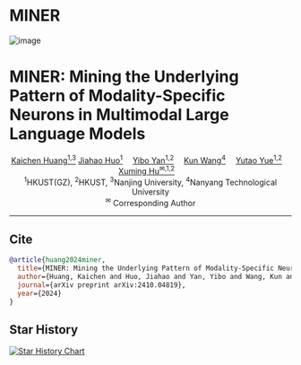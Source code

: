 # MINER

![image](https://raw.githubusercontent.com/huang-kc/MINER/refs/heads/main/imgs/MINER-1.png)

# MINER: Mining the Underlying Pattern of Modality-Specific Neurons in Multimodal Large Language Models

<div>
<div align="center">
		<a href='https://www.lamda.nju.edu.cn/huangkc' target='_blank'>Kaichen Huang<sup>1,3</sup></a>
    <a href='https://openreview.net/profile?id=~Jiahao_Huo2' target='_blank'>Jiahao Huo<sup>1</sup></a> 
    <a href='https://openreview.net/profile?id=~Yibo_Yan1' target='_blank'>Yibo Yan<sup>1,2</sup></a> 
    <a href='https://scholar.google.com/citations?user=UnyqjWQAAAAJ' target='_blank'>Kun Wang<sup>4</sup></a> 
    <a href='https://ait.hkust-gz.edu.cn/archives/3729' target='_blank'>Yutao Yue<sup>1,2</sup></a> 
    <a href='https://xuminghu.github.io/' target='_blank'>Xuming Hu<sup>✉,1,2</sup></a> 
</div>
<div>
<div align="center">
    <sup>1</sup>HKUST(GZ), 
    <sup>2</sup>HKUST, 
    <sup>3</sup>Nanjing University, 
    <sup>4</sup>Nanyang Technological University <br>  
    <sup>✉</sup> Corresponding Author
</div>

---

## Cite

```bibtex
@article{huang2024miner,
  title={MINER: Mining the Underlying Pattern of Modality-Specific Neurons in Multimodal Large Language Models},
  author={Huang, Kaichen and Huo, Jiahao and Yan, Yibo and Wang, Kun and Yue, Yutao and Hu, Xuming},
  journal={arXiv preprint arXiv:2410.04819},
  year={2024}
}
```

## Star History

[![Star History Chart](https://api.star-history.com/svg?repos=huang-kc/MINER&type=Date)](https://star-history.com/#huang-kc/MINER&Date)
